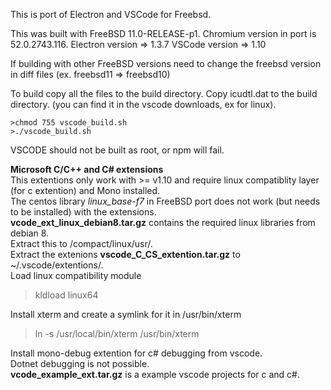 This is port of Electron and VSCode for Freebsd.

This was built with FreeBSD 11.0-RELEASE-p1.
    Chromium version in port is 52.0.2743.116.
    Electron version => 1.3.7
    VSCode version => 1.10
    
If building with other FreeBSD versions  need to change
the freebsd version in diff files (ex. freebsd11 => freebsd10)

To build copy all the files to the build directory.
Copy icudtl.dat to the build directory. (you can find it in the vscode downloads, ex for linux).
```
>chmod 755 vscode_build.sh
>./vscode_build.sh
```
VSCODE should not be built as root, or npm will fail.


**Microsoft C/C++ and C# extensions**  
This extentions only work with >= v1.10 and require  linux compatiblity layer (for c extention) and Mono installed.   
The centos library *linux_base-f7* in FreeBSD port does not work (but needs to be installed) with the extensions.  
**vcode_ext_linux_debian8.tar.gz** contains the required linux libraries from debian 8.    
Extract this to /compact/linux/usr/.  
Extract the extenions **vscode_C_CS_extention.tar.gz** to ~/.vscode/extentions/.   
Load linux compatibility module
> kldload linux64

Install xterm and create a symlink for it in /usr/bin/xterm
> ln -s /usr/local/bin/xterm /usr/bin/xterm 

Install mono-debug extention for c# debugging from vscode.  
Dotnet debugging is not possible.  
**vcode_example_ext.tar.gz** is a example vscode projects for c and c#.